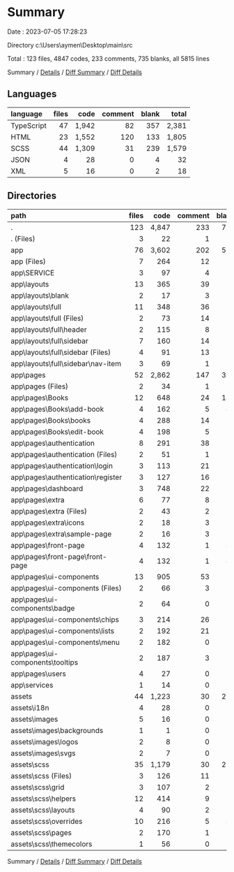 # Summary

Date : 2023-07-05 17:28:23

Directory c:\\Users\\aymen\\Desktop\\main\\src

Total : 123 files,  4847 codes, 233 comments, 735 blanks, all 5815 lines

Summary / [Details](details.md) / [Diff Summary](diff.md) / [Diff Details](diff-details.md)

## Languages
| language | files | code | comment | blank | total |
| :--- | ---: | ---: | ---: | ---: | ---: |
| TypeScript | 47 | 1,942 | 82 | 357 | 2,381 |
| HTML | 23 | 1,552 | 120 | 133 | 1,805 |
| SCSS | 44 | 1,309 | 31 | 239 | 1,579 |
| JSON | 4 | 28 | 0 | 4 | 32 |
| XML | 5 | 16 | 0 | 2 | 18 |

## Directories
| path | files | code | comment | blank | total |
| :--- | ---: | ---: | ---: | ---: | ---: |
| . | 123 | 4,847 | 233 | 735 | 5,815 |
| . (Files) | 3 | 22 | 1 | 7 | 30 |
| app | 76 | 3,602 | 202 | 518 | 4,322 |
| app (Files) | 7 | 264 | 12 | 28 | 304 |
| app\\SERVICE | 3 | 97 | 4 | 31 | 132 |
| app\\layouts | 13 | 365 | 39 | 57 | 461 |
| app\\layouts\\blank | 2 | 17 | 3 | 3 | 23 |
| app\\layouts\\full | 11 | 348 | 36 | 54 | 438 |
| app\\layouts\\full (Files) | 2 | 73 | 14 | 18 | 105 |
| app\\layouts\\full\\header | 2 | 115 | 8 | 16 | 139 |
| app\\layouts\\full\\sidebar | 7 | 160 | 14 | 20 | 194 |
| app\\layouts\\full\\sidebar (Files) | 4 | 91 | 13 | 13 | 117 |
| app\\layouts\\full\\sidebar\\nav-item | 3 | 69 | 1 | 7 | 77 |
| app\\pages | 52 | 2,862 | 147 | 396 | 3,405 |
| app\\pages (Files) | 2 | 34 | 1 | 4 | 39 |
| app\\pages\\Books | 12 | 648 | 24 | 143 | 815 |
| app\\pages\\Books\\add-book | 4 | 162 | 5 | 49 | 216 |
| app\\pages\\Books\\books | 4 | 288 | 14 | 57 | 359 |
| app\\pages\\Books\\edit-book | 4 | 198 | 5 | 37 | 240 |
| app\\pages\\authentication | 8 | 291 | 38 | 51 | 380 |
| app\\pages\\authentication (Files) | 2 | 51 | 1 | 8 | 60 |
| app\\pages\\authentication\\login | 3 | 113 | 21 | 23 | 157 |
| app\\pages\\authentication\\register | 3 | 127 | 16 | 20 | 163 |
| app\\pages\\dashboard | 3 | 748 | 22 | 36 | 806 |
| app\\pages\\extra | 6 | 77 | 8 | 21 | 106 |
| app\\pages\\extra (Files) | 2 | 43 | 2 | 9 | 54 |
| app\\pages\\extra\\icons | 2 | 18 | 3 | 6 | 27 |
| app\\pages\\extra\\sample-page | 2 | 16 | 3 | 6 | 25 |
| app\\pages\\front-page | 4 | 132 | 1 | 42 | 175 |
| app\\pages\\front-page\\front-page | 4 | 132 | 1 | 42 | 175 |
| app\\pages\\ui-components | 13 | 905 | 53 | 88 | 1,046 |
| app\\pages\\ui-components (Files) | 2 | 66 | 3 | 8 | 77 |
| app\\pages\\ui-components\\badge | 2 | 64 | 0 | 14 | 78 |
| app\\pages\\ui-components\\chips | 3 | 214 | 26 | 29 | 269 |
| app\\pages\\ui-components\\lists | 2 | 192 | 21 | 14 | 227 |
| app\\pages\\ui-components\\menu | 2 | 182 | 0 | 12 | 194 |
| app\\pages\\ui-components\\tooltips | 2 | 187 | 3 | 11 | 201 |
| app\\pages\\users | 4 | 27 | 0 | 11 | 38 |
| app\\services | 1 | 14 | 0 | 6 | 20 |
| assets | 44 | 1,223 | 30 | 210 | 1,463 |
| assets\\i18n | 4 | 28 | 0 | 4 | 32 |
| assets\\images | 5 | 16 | 0 | 2 | 18 |
| assets\\images\\backgrounds | 1 | 1 | 0 | 0 | 1 |
| assets\\images\\logos | 2 | 8 | 0 | 1 | 9 |
| assets\\images\\svgs | 2 | 7 | 0 | 1 | 8 |
| assets\\scss | 35 | 1,179 | 30 | 204 | 1,413 |
| assets\\scss (Files) | 3 | 126 | 11 | 39 | 176 |
| assets\\scss\\grid | 3 | 107 | 2 | 25 | 134 |
| assets\\scss\\helpers | 12 | 414 | 9 | 55 | 478 |
| assets\\scss\\layouts | 4 | 90 | 2 | 21 | 113 |
| assets\\scss\\overrides | 10 | 216 | 5 | 43 | 264 |
| assets\\scss\\pages | 2 | 170 | 1 | 16 | 187 |
| assets\\scss\\themecolors | 1 | 56 | 0 | 5 | 61 |

Summary / [Details](details.md) / [Diff Summary](diff.md) / [Diff Details](diff-details.md)